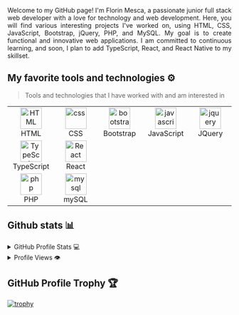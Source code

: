 <p align="justify">
Welcome to my GitHub page! I'm Florin Mesca, a passionate junior full stack web developer with a love for technology and web development. Here, you will find various interesting projects I've worked on, using HTML, CSS, JavaScript, Bootstrap, jQuery, PHP, and MySQL. My goal is to create functional and innovative web applications. I am committed to continuous learning, and soon, I plan to add TypeScript, React, and React Native to my skillset.
</p>

## My favorite tools and technologies ⚙️

> Tools and technologies that I have worked with and am interested in

<table>
  <tr>
    <td align="center"  width="96">
        <img src="https://skillicons.dev/icons?i=html" width="48" height="48" alt="HTML" />
      <br>HTML
    </td>
    <td align="center" width="96">
        <img src="https://skillicons.dev/icons?i=css" width="48" height="48" alt="css" />
      <br>CSS
    </td>
    <td align="center"  width="96">
        <img src="https://skillicons.dev/icons?i=bootstrap" width="48" height="48" alt="bootstrap" />
      <br>Bootstrap
    </td>
    <td align="center" width="96">
        <img src="https://skillicons.dev/icons?i=js" width="48" height="48" alt="javascript" />
      <br>JavaScript
    </td>
        <td align="center" width="96">
        <img src="https://skillicons.dev/icons?i=jquery" width="48" height="48" alt="jquery" />
      <br>JQuery
  </tr>
  </tr>
 <tr>
   <td align="center" width="96">
     <img src="https://skillicons.dev/icons?i=typescript" width="48" height="48" alt="TypeScript" />
      <br>TypeScript
   </td>
   <td align="center" width="96">
     <img src="https://skillicons.dev/icons?i=react" width="48" height="48" alt="React" />
      <br>React
   </td>     
 </tr>
  <tr>
   <td align="center" width="96">
     <img src="https://skillicons.dev/icons?i=php" width="48" height="48" alt="php" />
      <br>PHP
   </td>
   <td align="center" width="96">
     <img src="https://skillicons.dev/icons?i=mysql" width="48" height="48" alt="mysql" />
      <br>mySQL
   </td>   
 </tr> 
</table>

## Github stats 📊

<details>
  <summary>GitHub Profile Stats 💻</summary>
  <br/>
    <a href="https://github.com/anuraghazra/github-readme-stats"><img alt="florinmsk's Github Stats" src="https://github-readme-stats.vercel.app/api/?username=florinmsk&show_icons=true&count_private=true&theme=default&hide_border=true&bg_color=fff&title_color=00E676&icon_color=00E676" height="192px"/></a>
  <a href="https://github.com/anuraghazra/github-readme-stats"><img alt="florinmsk's Top Languages" src="https://github-readme-stats.vercel.app/api/top-langs/?username=florinmsk&langs_count=8&layout=compact&theme=default&hide_border=true&bg_color=fff&title_color=000&icon_color=000&hide=Jupyter%20Notebook" height="192px"/></a>
  <br/>
</details>


<details>
  <summary>Profile Views 👁️</summary>
  <br/>
  <img src="https://komarev.com/ghpvc/?username=florinmsk&label=PROFILE+VIEWS&style=for-the-badge&color=brightgreen">

</details>




## GitHub Profile Trophy 🏆

[![trophy](https://github-profile-trophy.vercel.app/?username=florinmsk&row=1&margin-w=40)](https://github.com/ryo-ma/github-profile-trophy)
